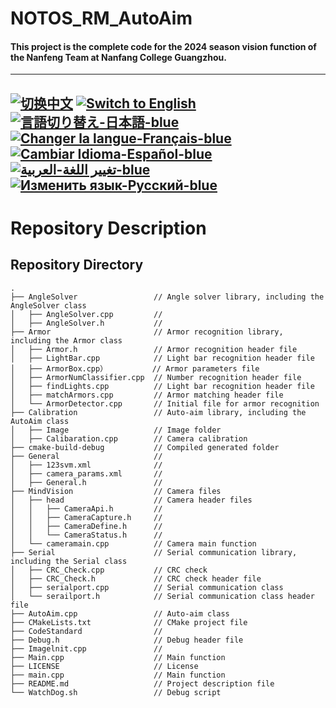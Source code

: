# NOTOS_RM_AutoAim
#### This project is the complete code for the 2024 season vision function of the Nanfeng Team at Nanfang College Guangzhou.

---
[![切换中文](https://img.shields.io/badge/切换语言-中文-blue)](README\README.zh.md)
[![Switch to English](https://img.shields.io/badge/Switch-English-blue)](README.md)
[![言語切り替え-日本語-blue](https://img.shields.io/badge/言語切り替え-日本語-blue)](README\README.jp.md)
[![Changer la langue-Français-blue](https://img.shields.io/badge/Changer%20la%20langue-Fran%C3%A7ais-blue)](README\README.fr.md)
[![Cambiar Idioma-Español-blue](https://img.shields.io/badge/Cambiar%20Idioma-Espa%C3%B1ol-blue)](README\README.es.md)
[![تغيير اللغة-العربية-blue](https://img.shields.io/badge/تغيير%20اللغة-العربية-blue)](README\README.ar.md)
[![Изменить язык-Русский-blue](https://img.shields.io/badge/Изменить%20язык-Русский-blue)](README\README.ru.md)
---

# Repository Description

## Repository Directory
    .
    ├── AngleSolver                 // Angle solver library, including the AngleSolver class
    │   ├── AngleSolver.cpp         // 
    │   ├── AngleSolver.h           // 
    ├── Armor                       // Armor recognition library, including the Armor class
    │   ├── Armor.h                 // Armor recognition header file
    │   ├── LightBar.cpp            // Light bar recognition header file
    │   ├── ArmorBox.cpp）          // Armor parameters file
    │   ├── ArmorNumClassifier.cpp  // Number recognition header file
    │   ├── findLights.cpp          // Light bar recognition header file
    │   ├── matchArmors.cpp         // Armor matching header file
    │   └── ArmorDetector.cpp       // Initial file for armor recognition
    ├── Calibration                 // Auto-aim library, including the AutoAim class
    │   ├── Image                   // Image folder
    │   ├── Calibaration.cpp        // Camera calibration
    ├── cmake-build-debug           // Compiled generated folder
    ├── General                     // 
    │   ├── 123svm.xml              // 
    │   ├── camera_params.xml     	// 
    │   ├── General.h               // 
    ├── MindVision                  // Camera files
    │   ├── head                    // Camera header files
    │   │   ├── CameraApi.h         // 
    │   │   ├── CameraCapture.h     // 
    │   │   ├── CameraDefine.h      // 
    │   │   └── CameraStatus.h      // 
    │   └── cameramain.cpp          // Camera main function
    ├── Serial                      // Serial communication library, including the Serial class
    │   ├── CRC_Check.cpp           // CRC check
    │   ├── CRC_Check.h             // CRC check header file
    │   ├── serialport.cpp          // Serial communication class
    │   └── serailport.h            // Serial communication class header file
    ├── AutoAim.cpp                 // Auto-aim class
    ├── CMakeLists.txt              // CMake project file
    ├── CodeStandard                //
    ├── Debug.h                     // Debug header file
    ├── Imagelnit.cpp               // 
    ├── Main.cpp                    // Main function
    ├── LICENSE                     // License 
    ├── main.cpp                    // Main function
    ├── README.md                   // Project description file
    └── WatchDog.sh                 // Debug script